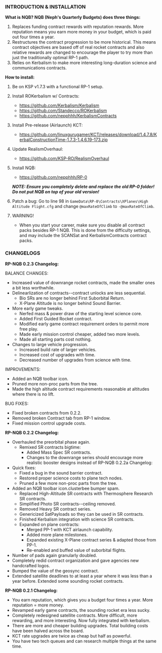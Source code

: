 ### INTRODUCTION & INSTALLATION

**What is NQB? NQB (Neph's Quarterly Budgets) does three things:**

  1) Replaces funding contract rewards with reputation rewards. More reputation means you earn more money in your budget, which is paid out four times a year.
  2) Restructures the contract progression to be more historical. This means contract objectives are based off of real rocket contracts and also relative rewards are changed to encourage the player to try more than just the traditionally optimal RP-1 path.
  3) Relies on Kerbalism to make more interesting long-duration science and communications contracts.

**How to install:**


  1) Be on KSP v1.7.3 with a functional RP-1 setup.

  2) Install ROKerbalism w/ Contracts:  
      * https://github.com/Kerbalism/Kerbalism
      * https://github.com/Standecco/ROKerbalism
      * https://github.com/nepphhh/KerbalismContracts

  3) Install Pre-release (Airlaunch) KCT: 
      * https://github.com/linuxgurugamer/KCT/releases/download/1.4.7.8/KerbalConstructionTime-1.7.3-1.4.6.19-173.zip

  4) Update RealismOverhaul: 
      * https://github.com/KSP-RO/RealismOverhaul

  5) Install NQB: 
      * https://github.com/nepphhh/RP-0      
      
      ***NOTE: Ensure you completely delete and replace the old RP-0 folder! Do not put NQB on top of your old version!***
      
  6) Patch a bug: 
      Go to line 98 in `GameData\RP-0\Contracts\XPlanes\High Altitude Flight.cfg` and change `@maxRateOfClimb` to `-@maxRateOfClimb`.

  7) WARNING!
      * When you start your career, make sure you disable all contract packs besides RP-1 NQB. This is done from the difficulty settings, and may include the SCANSat and KerbalismContracts contract packs.

### CHANGELOGS

**RP-NQB 0.2.3 Changelog:**
  
  BALANCE CHANGES:
  * Increased value of downrange rocket contracts, made the smaller ones a bit less worthwhile.
  * Delinearlization of contracts--contract unlocks are less sequential.
    * Bio SRs are no longer behind First Suborbital Return.
    * X-Plane Altitude is no longer behind Sound Barrier.
  * More early game tweaks.
    * Nerfed mass & power draw of the starting level science core.
    * Added First Guided Rocket contract.
    * Modified early game contract requirement orders to permit more free play.
    * Made early mission control cheaper, added two more levels.
    * Made all starting parts cost nothing.
  * Changes to large vehicle progression.
    * Increased build rate of larger vehicles.
    * Increased cost of upgrades with time.
    * Decreased number of upgrades from science with time.

  IMPROVEMENTS:
  * Added an NQB toolbar icon.
  * Pruned more non-proc parts from the tree.
  * Made the high altitude contract requirements reasonable at altitudes where there is no lift.

  BUG FIXES:
  * Fixed broken contracts from 0.2.2.
  * Removed broken Contract tab from RP-1 window.
  * Fixed mission control upgrade costs.

**RP-NQB 0.2.2 Changelog:**

  * Overhauled the preorbital phase again. 
    * Remixed SR contracts bigtime:
      * Added Mass Spec SR contracts.
      * Changes to the downrange series should encourage more realistic booster designs instead of RP-NQB 0.2.2a Changelog:
  * Quick fixes:
    * Fixed a bug in the sound barrier contract.
    * Restored proper science costs to plane tech nodes.
    * Pruned a few more non-proc parts from the tree.
  * Added an NQB toolbar icon.clusterbee bumper spam.
      * Replaced High-Altitude SR contracts with Thermosphere Research SR contracts.
      * Simplified Photo SR contracts--ceiling removed.
      * Removed Heavy SR contract series.
      * Genericized SatPayloads so they can be used in SR contracts.
      * Finished Kerbalism integration with science SR contracts.
    * Expanded on plane contracts:
      * Merged PP-1 with KCT airlaunch capability.
      * Added more plane milestones.
      * Expanded existing X-Plane contract series & adapted those from PP-1.
      * Re-enabled and buffed value of suborbital flights.
  * Number of pads again granularly doubled.
  * Completely redid contract organization and gave agencies new handcrafted logos.
  * Bumped the value of the geosync contract.
  * Extended satellite deadlines to at least a year where it was less than a year before. Extended some sounding rocket contracts. 


**RP-NQB 0.2.1 Changelog:**

  * You earn reputation, which gives you a budget four times a year. More reputation = more money.
  * Revamped early game contracts, the sounding rocket era less sucky.
  * Completely redesigned satellite contracts. More difficult, more rewarding, and more interesting. Now fully integrated with kerbalism. 
  * There are more and cheaper building upgrades. Total building costs have been halved across the board.
  * KCT rate upgrades are twice as cheap but half as powerful.
  * You have two tech queues and can research multiple things at the same time.
